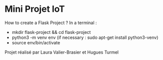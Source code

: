 # Mini Projet IoT

How to create a Flask Project ? 
In a terminal : 
* mkdir flask-project && cd flask-project 
* python3 -m venv env (if necessary : sudo apt-get install python3-venv)
* source env/bin/activate 
 
Projet réalisé par Laura Valier-Brasier et Hugues Turmel 
